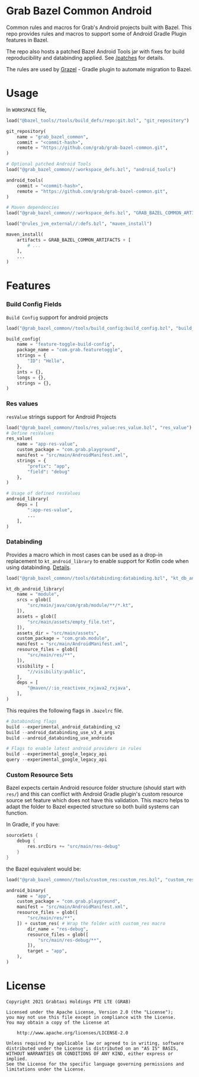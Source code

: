 # Grab Bazel Common Android

Common rules and macros for Grab's Android projects built with Bazel. This repo provides rules and macros to support some of Android Gradle Plugin features in Bazel.

The repo also hosts a patched Bazel Android Tools jar with fixes for build reproducibility and databinding applied. See [/patches](https://github.com/grab/grab-bazel-common/tree/master/patches) for details.

The rules are used by [Grazel](https://github.com/grab/Grazel) - Gradle plugin to automate migration to Bazel.

# Usage

In `WORKSPACE` file,

```python
load("@bazel_tools//tools/build_defs/repo:git.bzl", "git_repository")

git_repository(
    name = "grab_bazel_common",
    commit = "<commit-hash>",
    remote = "https://github.com/grab/grab-bazel-common.git",
)

# Optional patched Android Tools
load("@grab_bazel_common//:workspace_defs.bzl", "android_tools")

android_tools(
    commit = "<commit-hash>",
    remote = "https://github.com/grab/grab-bazel-common.git",
)

# Maven dependencies
load("@grab_bazel_common//:workspace_defs.bzl", "GRAB_BAZEL_COMMON_ARTIFACTS")

load("@rules_jvm_external//:defs.bzl", "maven_install")

maven_install(
    artifacts = GRAB_BAZEL_COMMON_ARTIFACTS + [
        # ... 
    ],
    ...
)
```

# Features

### Build Config Fields
`Build Config` support for android projects
```python
load("@grab_bazel_common//tools/build_config:build_config.bzl", "build_config")

build_config(
    name = "feature-toggle-build-config",
    package_name = "com.grab.featuretoggle",
    strings = {
        "ID": "Hello",
    },
    ints = {},
    longs = {},
    strings = {},
)
```
   
### Res values   
`resValue` strings support for Android Projects

```python
load("@grab_bazel_common//tools/res_value:res_value.bzl", "res_value")
# Define resValues
res_value(
    name = "app-res-value",
    custom_package = "com.grab.playground",
    manifest = "src/main/AndroidManifest.xml",
    strings = {
        "prefix": "app",
        "field": "debug"
    },
)

# Usage of defined resValues
android_library(
    deps = [
        ":app-res-value",
        ...
    ],
)
```   

### Databinding 
Provides a macro which in most cases can be used as a drop-in replacement to `kt_android_library` to enable support for Kotlin code when using databinding. [Details](https://github.com/grab/grab-bazel-common/blob/documentation/tools/databinding/databinding.bzl).

```python
load("@grab_bazel_common//tools/databinding:databinding.bzl", "kt_db_android_library")

kt_db_android_library(
    name = "module",
    srcs = glob([
        "src/main/java/com/grab/module/**/*.kt",
    ]),
    assets = glob([
        "src/main/assets/empty_file.txt",
    ]),
    assets_dir = "src/main/assets",
    custom_package = "com.grab.module",
    manifest = "src/main/AndroidManifest.xml",
    resource_files = glob([
        "src/main/res/**",
    ]),
    visibility = [
        "//visibility:public",
    ],
    deps = [
        "@maven//:io_reactivex_rxjava2_rxjava",
    ],
)
```

This requires the following flags in `.bazelrc` file.

```python
# Databinding flags
build --experimental_android_databinding_v2
build --android_databinding_use_v3_4_args
build --android_databinding_use_androidx

# Flags to enable latest android providers in rules
build --experimental_google_legacy_api
query --experimental_google_legacy_api
```


### Custom Resource Sets
Bazel expects certain Android resource folder structure (should start with `res/`) and this can conflict with Android Gradle plugin's custom resource source set feature which does not have this validation. This macro helps to adapt the folder to Bazel expected structure so both build systems can function.

In Gradle, if you have:

```groovy
sourceSets {
    debug {
        res.srcDirs += "src/main/res-debug"
    }
}
```

the Bazel equivalent would be:

```python
load("@grab_bazel_common//tools/custom_res:custom_res.bzl", "custom_res")

android_binary(
    name = "app",
    custom_package = "com.grab.playground",
    manifest = "src/main/AndroidManifest.xml",
    resource_files = glob([
        "src/main/res/**",
    ]) + custom_res( # Wrap the folder with custom_res macro
        dir_name = "res-debug",
        resource_files = glob([
            "src/main/res-debug/**",
        ]),
        target = "app",
    ),
)
```
   
# License

```
Copyright 2021 Grabtaxi Holdings PTE LTE (GRAB)

Licensed under the Apache License, Version 2.0 (the "License");
you may not use this file except in compliance with the License.
You may obtain a copy of the License at

    http://www.apache.org/licenses/LICENSE-2.0

Unless required by applicable law or agreed to in writing, software
distributed under the License is distributed on an "AS IS" BASIS,
WITHOUT WARRANTIES OR CONDITIONS OF ANY KIND, either express or implied.
See the License for the specific language governing permissions and
limitations under the License.
```
